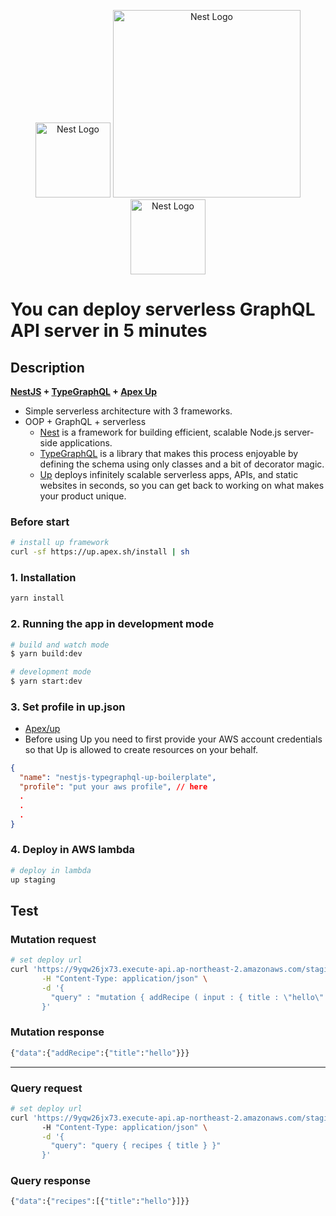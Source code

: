 <p align="center">
    <a href="https://typegraphql.com/" target="blank"><img src="https://typegraphql.com/img/logo.png" width="120" alt="Nest Logo" /></a>
  <a href="http://nestjs.com/" target="blank"><img src="https://nestjs.com/img/logo_text.svg" width="300" alt="Nest Logo" /></a>
      <a href="https://apex.sh/docs/up/" target="blank"><img src="https://apex-software.imgix.net/apex/site/favicons/light/32.png" width="120" alt="Nest Logo" /></a>
</p>

# You can deploy serverless GraphQL API server in 5 minutes

## Description

**[NestJS](https://nestjs.com/) + [TypeGraphQL](https://typegraphql.com/)  + [Apex Up](https://apex.sh/docs/up/)**

- Simple serverless architecture with 3 frameworks.
- OOP + GraphQL + serverless
  - [Nest](https://github.com/nestjs/nest) is a framework for building efficient, scalable Node.js server-side applications.
  - [TypeGraphQL](https://typegraphql.com/) is a library that makes this process enjoyable by defining the schema using only classes and a bit of decorator magic.
  - [Up](https://apex.sh/docs/up/) deploys infinitely scalable serverless apps, APIs, and static websites in seconds, so you can get back to working on what makes your product unique.

### Before start

```bash
# install up framework
curl -sf https://up.apex.sh/install | sh
```

### 1. Installation

```bash
yarn install
```

### 2. Running the app in development mode

```bash
# build and watch mode
$ yarn build:dev

# development mode
$ yarn start:dev
```

### 3. Set profile in up.json

- [Apex/up](https://apex.sh/docs/up/credentials/)
- Before using Up you need to first provide your AWS account credentials so that Up is allowed to create resources on your behalf.

```json
{
  "name": "nestjs-typegraphql-up-boilerplate",
  "profile": "put your aws profile", // here
  .
  .
  .
}
```

### 4. Deploy in AWS lambda

```bash
# deploy in lambda
up staging
```

## Test

### Mutation request

```bash
# set deploy url
curl 'https://9yqw26jx73.execute-api.ap-northeast-2.amazonaws.com/staging/graphql' \
       -H "Content-Type: application/json" \
       -d '{
         "query" : "mutation { addRecipe ( input : { title : \"hello\" }) { title }}"
       }'
```

### Mutation response

```bash
{"data":{"addRecipe":{"title":"hello"}}}
```

---

### Query request

```bash
# set deploy url
curl 'https://9yqw26jx73.execute-api.ap-northeast-2.amazonaws.com/staging/graphql' \ 
       -H "Content-Type: application/json" \
       -d '{
         "query": "query { recipes { title } }"
       }'
```

### Query response

```bash
{"data":{"recipes":[{"title":"hello"}]}}
```
